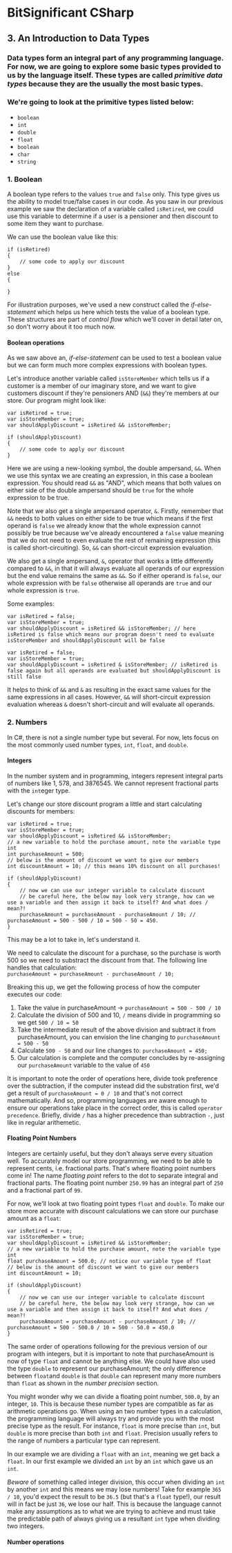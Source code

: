 # BitSignificant CSharp

## 3. An Introduction to Data Types

### Data types form an integral part of any programming language. For now, we are going to explore some basic types provided to us by the language itself. These types are called _primitive data types_ because they are the usually the most basic types.

### We're going to look at the primitive types listed below:
- `boolean`
- `int`
- `double`
- `float`
- `boolean`
- `char`
- `string`

### 1. Boolean 
A boolean type refers to the values `true` and `false` only. This type gives us the ability to model true/false cases in our code. As you saw in our previous example we saw the declaration of a variable called `isRetired`, we could use this variable to determine if a user is a pensioner and then discount to some item they want to purchase.  

We can use the boolean value like this:
```
if (isRetired) 
{
    // some code to apply our discount
} 
else 
{

}
```

For illustration purposes, we've used a new construct called the _if-else-statement_ which helps us here which tests the value of a boolean type. These structures are part of _control flow_ which we'll cover in detail later on, so don't worry about it too much now.  

#### Boolean operations
As we saw above an, _if-else-statement_ can be used to test a boolean value but we can form much more complex expressions with boolean types.

Let's introduce another variable called `isStoreMember` which tells us if a customer is a member of our imaginary store, and we want to give customers discount if they're pensioners AND (`&&`) they're members at our store. Our program might look like:   
```
var isRetired = true;
var isStoreMember = true;
var shouldApplyDiscount = isRetired && isStoreMember;

if (shouldApplyDiscount) 
{
    // some code to apply our discount
}
```  
Here we are using a new-looking symbol, the double ampersand, `&&`. When we use this syntax we are creating an expression, in this case a boolean expression. You should read `&&` as "AND", which means that both values on either side of the double ampersand should be `true` for the whole expression to be true.

Note that we also get a single ampersand operator, `&`. Firstly, remember that `&&` needs to both values on either side to be true which means if the first operand is `false` we already know that the whole expression cannot possibly be true because we've already encountered a `false` value meaning that we do not need to even evaluate the rest of remaining expression (this is called short-circuiting). So, `&&` can short-circuit expression evaluation. 
  
We also get a single ampersand, `&`, operator that works a little differently compared to `&&`, in that it will always evaluate all operands of our expression but the end value remains the same as `&&`. So if either operand is `false`, our whole expression with be `false` otherwise all operands are `true` and our whole expression is `true`.

Some examples:  
```
var isRetired = false;
var isStoreMember = true;
var shouldApplyDiscount = isRetired && isStoreMember; // here isRetired is false which means our program doesn't need to evaluate isStoreMember and shouldApplyDiscount will be false
```

```
var isRetired = false;
var isStoreMember = true;
var shouldApplyDiscount = isRetired & isStoreMember; // isRetired is false again but all operands are evaluated but shouldApplyDiscount is still false
```

It helps to think of `&&` and `&` as resulting in the exact same values for the same expressions in all cases. However, `&&` will short-circuit expression evaluation whereas `&` doesn't short-circuit and will evaluate all operands.

### 2. Numbers  
In C#, there is not a single number type but several. For now, lets focus on the most commonly used number types, `int`, `float`, and `double`.

#### Integers
In the number system and in programming, integers represent integral parts of numbers like 1, 578, and 3876545. We cannot represent fractional parts with the `int`eger type.

Let's change our store discount program a little and start calculating discounts for members:
```
var isRetired = true;
var isStoreMember = true;
var shouldApplyDiscount = isRetired && isStoreMember;
// a new variable to hold the purchase amount, note the variable type int
int purchaseAmount = 500;
// below is the amount of discount we want to give our members
int discountAmount = 10; // this means 10% discount on all purchases!

if (shouldApplyDiscount) 
{
    // now we can use our integer variable to calculate discount
    // be careful here, the below may look very strange, how can we use a variable and then assign it back to itself? And what does / mean?!
    purchaseAmount = purchaseAmount - purchaseAmount / 10; // purchaseAmount = 500 - 500 / 10 = 500 - 50 = 450. 
}
```  

This may be a lot to take in, let's understand it.

We need to calculate the discount for a purchase, so the purchase is worth 500 so we need to substract the discount from that. The following line handles that calculation:  
`purchaseAmount = purchaseAmount - purchaseAmount / 10;` 

Breaking this up, we get the following process of how the computer executes our code:
1. Take the value in purchaseAmount -> `purchaseAmount = 500 - 500 / 10`
2. Calculate the division of 500 and 10, `/` means divide in programming so we get `500 / 10 = 50`
3. Take the intermediate result of the above division and subtract it from purchaseAmount, you can envision the line changing to `purchaseAmount = 500 - 50` 
4. Calculate `500 - 50` and our line changes to: `purchaseAmount = 450;`
5. Our calculation is complete and the computer concludes by re-assigning our `purchaseAmount` variable to the value of `450`

It is important to note the order of operations here, divide took preference over the subtraction, if the computer instead did the substration first, we'd get a result of `purchaseAmount = 0 / 10` and that's not correct mathematically. And so, programming languages are aware enough to ensure our operations take place in the correct order, this is called `operator precedence`. Briefly, divide `/` has a higher precedence than subtraction `-`, just like in regular arithemetic.

#### Floating Point Numbers
Integers are certainly useful, but they don't always serve every situation well. To accurately model our store programming, we need to be able to represent cents, i.e. fractional parts. That's where floating point numbers come in! The name _floating point_ refers to the dot to separate integral and fractional parts. The floating point number `250.99` has an integral part of `250` and a fractional part of `99`.

For now, we'll look at two floating point types `float` and `double`. To make our store more accurate with discount calculations we can store our purchase amount as a `float`:

```
var isRetired = true;
var isStoreMember = true;
var shouldApplyDiscount = isRetired && isStoreMember;
// a new variable to hold the purchase amount, note the variable type int
float purchaseAmount = 500.0; // notice our variable type of float
// below is the amount of discount we want to give our members
int discountAmount = 10; 

if (shouldApplyDiscount) 
{
    // now we can use our integer variable to calculate discount
    // be careful here, the below may look very strange, how can we use a variable and then assign it back to itself? And what does / mean?!
    purchaseAmount = purchaseAmount - purchaseAmount / 10; // purchaseAmount = 500 - 500.0 / 10 = 500 - 50.0 = 450.0 
}
``` 

The same order of operations following for the previous version of our program with integers, but it is important to note that purchaseAmount is now of type `float` and cannot be anything else. We could have also used the type `double` to represent our purchaseAmount; the only difference between `float`and `double` is that `double` can represent many more numbers than `float` as shown in the _number precision_ section. 

You might wonder why we can divide a floating point number, `500.0`, by an integer, `10`. This is because these number types are compatible as far as arithmetic operations go. When using an two number types in a calculation, the programming language will always try and provide you with the most precise type as the result. For instance, `float` is more precise than `int`, but `double` is more precise than both `int` and `float`. Precision usually refers to the range of numbers a particular type can represent.

In our example we are dividing a `float` with an `int`, meaning we get back a `float`. In our first example we divided an `int` by an `int` which gave us an `int`.

*Beware* of something called integer division, this occur when dividing an `int` by another `int` and this means we may lose numbers! Take for example `365 / 10`, you'd expect the result to be `36.5` (but that's a `float` type!), our result will in fact be just `36`, we lose our half. This is because the language cannot make any assumptions as to what we are trying to achieve and must take the predictable path of always giving us a resultant `int` type when dividing two integers. 

#### Number operations
